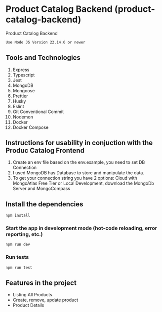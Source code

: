 # Product Catalog Backend (product-catalog-backend)

Product Catalog Backend

```bash
Use Node JS Version 22.14.0 or newer
```

## Tools and Technologies

1. Express
2. Typescript
3. Jest
4. MongoDB
5. Mongoose
6. Prettier
7. Husky
8. Eslint
9. Git Conventional Commit
10. Nodemon
11. Docker
12. Docker Compose

## Instructions for usability in conjuction with the Produc Catalog Frontend

1. Create an env file based on the env.example, you need to set DB Connection
2. I used MongoDB has Database to store and manipulate the data.
3. To get your connection string you have 2 options: Cloud with MongoAtlas Free Tier or Local Development, download the MongoDb Server and MongoCompass

## Install the dependencies

```bash
npm install
```

### Start the app in development mode (hot-code reloading, error reporting, etc.)

```bash
npm run dev
```

### Run tests

```bash
npm run test
```

## Features in the project

- Listing All Products
- Create, remove, update product
- Product Details
